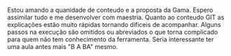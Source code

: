 Estou amando a quanidade de conteudo e a proposta da Gama. Espero assimilar tudo e me desenvolver com maestria. Quanto ao conteudo GIT as explicações estão muito rápidas tornando dificeis de acompanhar. Alguns passos na execução são omitidos ou abreviados o que torna complicado para quem não tem conhecimento da ferramenta. Seria interessante ter uma aula antes mais "B A BA" mesmo.